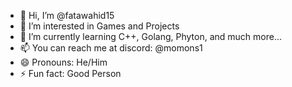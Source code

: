 - 👋 Hi, I’m @fatawahid15
- 👀 I’m interested in Games and Projects
- 🌱 I’m currently learning C++, Golang, Phyton, and much more...
- 📫 You can reach me at discord: @momons1
- 😄 Pronouns: He/Him
- ⚡ Fun fact: Good Person
